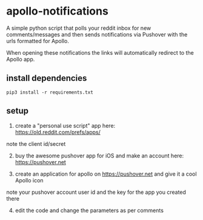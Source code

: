 # apollo-notifications

A simple python script that polls your reddit inbox for new comments/messages
and then sends notifications via Pushover with the urls formatted for Apollo.

When opening these notifications the links will automatically redirect to the
Apollo app.

## install dependencies

````
pip3 install -r requirements.txt
````

## setup

1. create a "personal use script" app here: https://old.reddit.com/prefs/apps/

note the client id/secret

2. buy the awesome pushover app for iOS and make an account here: https://pushover.net

3. create an application for apollo on https://pushover.net and give it a cool
Apollo icon

note your pushover account user id and the key for the app you created there

4. edit the code and change the parameters as per comments

